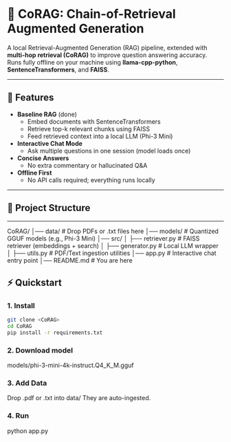 # 🧠 CoRAG: Chain-of-Retrieval Augmented Generation

A local Retrieval-Augmented Generation (RAG) pipeline, extended with **multi-hop retrieval (CoRAG)** to improve question answering accuracy.  
Runs fully offline on your machine using **llama-cpp-python**, **SentenceTransformers**, and **FAISS**.

---

## 🚀 Features
- **Baseline RAG** (done)
  - Embed documents with SentenceTransformers
  - Retrieve top-k relevant chunks using FAISS
  - Feed retrieved context into a local LLM (Phi-3 Mini)
- **Interactive Chat Mode**
  - Ask multiple questions in one session (model loads once)
- **Concise Answers**
  - No extra commentary or hallucinated Q&A
- **Offline First**
  - No API calls required; everything runs locally

---
## 📂 Project Structure
---

CoRAG/
│── data/ # Drop PDFs or .txt files here
│── models/ # Quantized GGUF models (e.g., Phi-3 Mini)
│── src/
│ ├── retriever.py # FAISS retriever (embeddings + search)
│ ├── generator.py # Local LLM wrapper
│ ├── utils.py # PDF/Text ingestion utilities
│── app.py # Interactive chat entry point
│── README.md # You are here 

## ⚡ Quickstart

### 1. Install
```bash
git clone <CoRAG>
cd CoRAG
pip install -r requirements.txt
```

### 2. Download model
models/phi-3-mini-4k-instruct.Q4_K_M.gguf

### 3. Add Data
Drop .pdf or .txt into data/
They are auto-ingested.

### 4. Run
python app.py